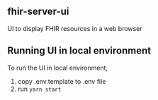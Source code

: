 ## fhir-server-ui

UI to display FHIR resources in a web browser

## Running UI in local environment

To run the UI in local environment,
1. copy .env.template to .env file
2. run `yarn start`
